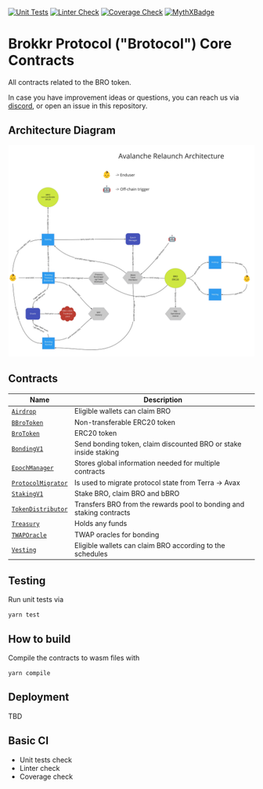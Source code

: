 [![Unit Tests](https://github.com/block42-blockchain-company/dao-core/actions/workflows/test.yml/badge.svg)](https://github.com/block42-blockchain-company/dao-core/actions/workflows/test.yml)
[![Linter Check](https://github.com/block42-blockchain-company/dao-core/actions/workflows/lint.yml/badge.svg)](https://github.com/block42-blockchain-company/dao-core/actions/workflows/lint.yml)
[![Coverage Check](https://github.com/block42-blockchain-company/dao-core/actions/workflows/coverage.yml/badge.svg)](https://github.com/block42-blockchain-company/dao-core/actions/workflows/coverage.yml)
[![MythXBadge](https://badgen.net/https/api.mythx.io/v1/projects/12ffa770-e566-4204-9917-0b90401125d6/badge/data?cache=300&icon=https://raw.githubusercontent.com/ConsenSys/mythx-github-badge/main/logo_white.svg)](https://docs.mythx.io/dashboard/github-badges)

# Brokkr Protocol ("Brotocol") Core Contracts

All contracts related to the BRO token.

In case you have improvement ideas or questions, you can reach us via [discord](https://discord.com/invite/CDNKYTDqTE),
or open an issue in this repository.

## Architecture Diagram

![architecture diagram](./static/architecture.jpg "Architecture Diagram")

## Contracts

| Name                                                 | Description                                                          |
| ---------------------------------------------------- | -------------------------------------------------------------------- |
| [`Airdrop`](contracts/Airdrop.sol)                   | Eligible wallets can claim BRO                                       |
| [`BBroToken`](contracts/BBroToken.sol)               | Non-transferable ERC20 token                                         |
| [`BroToken`](contracts/BroToken.sol)                 | ERC20 token                                                          |
| [`BondingV1`](contracts/BondingV1.sol)               | Send bonding token, claim discounted BRO or stake inside staking     |
| [`EpochManager`](contracts/EpochManager.sol)         | Stores global information needed for multiple contracts              |
| [`ProtocolMigrator`](contracts/ProtocolMigrator.sol) | Is used to migrate protocol state from Terra -> Avax                 |
| [`StakingV1`](contracts/StakingV1.sol)               | Stake BRO, claim BRO and bBRO                                        |
| [`TokenDistributor`](contracts/TokenDistributor.sol) | Transfers BRO from the rewards pool to bonding and staking contracts |
| [`Treasury`](contracts/Treasury.sol)                 | Holds any funds                                                      |
| [`TWAPOracle`](contracts/TWAPOracle.sol)             | TWAP oracles for bonding                                             |
| [`Vesting`](contracts/Vesting.sol)                   | Eligible wallets can claim BRO according to the schedules            |

## Testing

Run unit tests via

```
yarn test
```

## How to build

Compile the contracts to wasm files with

```
yarn compile
```

## Deployment

TBD

## Basic CI

- Unit tests check
- Linter check
- Coverage check
